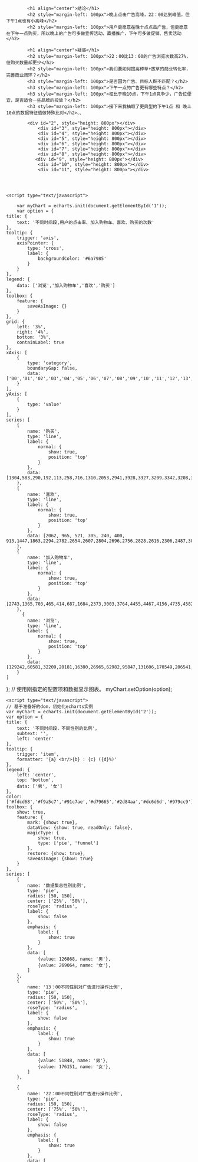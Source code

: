 <!DOCTYPE html>
<html>
<head>
    <meta charset="utf-8">
    <title>ECharts</title>
    <!-- 引入 echarts.js -->
    <script type="text/javascript" src="http://echarts.baidu.com/gallery/vendors/echarts/echarts.min.js"></script>
</head>
<body>
    <!-- 为ECharts准备一个具备大小（宽高）的Dom -->
            <div id="1", style="height: 800px"></div>
	
	
			<h1 align="center">结论</h1>
			<h2 style="margin-left: 100px">晚上点击广告高峰，22：00达到峰值，但下午1点也有小高峰</h2>
			<h2 style="margin-left: 100px">用户更愿意在晚十点点击广告，但更愿意在下午一点购买，所以晚上的广告可多做宣传活动、直播推广，下午可多做促销、售卖活动</h2>
	
			<h1 align="center">疑惑</h1>
			<h2 style="margin-left: 100px">22：00比13：00的广告浏览次数高27%，但购买数量却更少</h2>
			<h2 style="margin-left: 100px">我们要如何提高种草+拔草的商业转化率，完善商业闭环？</h2>
			<h3 style="margin-left: 100px">是否因为广告、目标人群不匹配？</h2>
			<h3 style="margin-left: 100px">下午一点的广告更有哪些特点？</h2>
			<h3 style="margin-left: 100px">相比于晚10点，下午1点竞争少，广告位便宜，是否适合一些品牌的投放？</h2>
			<h3 style="margin-left: 100px">接下来我抽取了更典型的下午1点 和 晚上10点的数据特征值做特殊比对</h2>、、

            <div id="2", style="height: 800px"></div>
	            <div id="3", style="height: 800px"></div>
	            <div id="4", style="height: 800px"></div>
	            <div id="5", style="height: 800px"></div>
	            <div id="6", style="height: 800px"></div>
	            <div id="7", style="height: 800px"></div>
	            <div id="8", style="height: 800px"></div>
	           <div id="9", style="height: 800px"></div>
	            <div id="10", style="height: 800px"></div>
	            <div id="11", style="height: 800px"></div>

	


    <script type="text/javascript">
		
        var myChart = echarts.init(document.getElementById('1'));
        var option = {
    title: {
        text: '不同时间段,用户的点击率、加入购物车、喜欢、购买的次数'
    },
    tooltip: {
        trigger: 'axis',
        axisPointer: {
            type: 'cross',
            label: {
                backgroundColor: '#6a7985'
            }
        }
    },
    legend: {
        data: ['浏览','加入购物车','喜欢','购买']
    },
    toolbox: {
        feature: {
            saveAsImage: {}
        }
    },
    grid: {
        left: '3%',
        right: '4%',
        bottom: '3%',
        containLabel: true
    },
    xAxis: [
        {
            type: 'category',
            boundaryGap: false,
            data: ['00','01','02','03','04','05','06','07','08','09','10','11','12','13','14','15','16','17','18','19','20','21','22','23']
        }
    ],
    yAxis: [
        {
            type: 'value'
        }
    ],
    series: [
        {
            name: '购买',
            type: 'line',
			label: {
                normal: {
                    show: true,
                    position: 'top'
                }
            },
            data: [1304,583,290,192,113,258,716,1310,2053,2941,3928,3327,3209,3342,3208,3137,3055,2803,2498,2611,2999,3410,3282,2328]
        },	   
        {
            name: '喜欢',
            type: 'line',
			label: {
                normal: {
                    show: true,
                    position: 'top'
                }
            },
            data: [2062, 965, 521, 305, 240, 400, 913,1447,1863,2294,2782,2654,2607,2804,2696,2756,2828,2616,2306,2487,3048,3616,4046,3440]
        },
        {
            name: '加入购物车',
            type: 'line',
            label: {
                normal: {
                    show: true,
                    position: 'top'
                }
            },
            data: [2743,1365,703,465,414,687,1684,2373,3003,3764,4455,4467,4156,4735,4582,4815,4910,4419,4016,4310,5587,7045,7529,6411]
        },
		  {
            name: '浏览',
            type: 'line',
			label: {
                normal: {
                    show: true,
                    position: 'top'
                }
            },
            data: [129242,60581,32209,20181,16380,26965,62982,95847,131606,170549,206541,194714,194793,217118,210320,209319,206061,187882,169646,190506,235321,283908,294093,235096]
        }
    ]
};
        // 使用刚指定的配置项和数据显示图表。
        myChart.setOption(option);
    </script>   
	
	
	<script type="text/javascript">
    // 基于准备好的dom，初始化echarts实例
    var myChart = echarts.init(document.getElementById('2'));
    var option = {
    title: {
        text: '不同时间段，不同性别的比例',
        subtext: '',
        left: 'center'
    },
    tooltip: {
        trigger: 'item',
        formatter: '{a} <br/>{b} : {c} ({d}%)'
    },
    legend: {
        left: 'center',
        top: 'bottom',
        data: ['男', '女']
    },
	color: ['#fdcd68','#f9a5c7','#91c7ae','#d79665','#2d84aa','#dc6d6d','#979cc9'],
    toolbox: {
        show: true,
        feature: {
            mark: {show: true},
            dataView: {show: true, readOnly: false},
            magicType: {
                show: true,
                type: ['pie', 'funnel']
            },
            restore: {show: true},
            saveAsImage: {show: true}
        }
    },
    series: [
        {
            name: '数据集总性别比例',
            type: 'pie',
            radius: [50, 150],
            center: ['25%', '50%'],
            roseType: 'radius',
            label: {
                show: false
            },
            emphasis: {
                label: {
                    show: true
                }
            },
            data: [
                {value: 126868, name: '男'},
                {value: 269064, name: '女'},
            ]
        },
		{
            name: '13：00不同性别对广告进行操作比例',
            type: 'pie',
            radius: [50, 150],
            center: ['50%', '50%'],
            roseType: 'radius',
            label: {
                show: false
            },
            emphasis: {
                label: {
                    show: true
                }
            },
            data: [
				{value: 51848, name: '男'},
                {value: 176151, name: '女'},
            ]
        },
		
		{
            name: '22：00不同性别对广告进行操作比例',
            type: 'pie',
            radius: [50, 150],
            center: ['75%', '50%'],
            roseType: 'radius',
            label: {
                show: false
            },
            emphasis: {
                label: {
                    show: true
                }
            },
            data: [
				{value: 72349, name: '男'},
                {value: 236601, name: '女'},	

            ]
        }
        
    ]
};

    // 使用刚指定的配置项和数据显示图表。
    myChart.setOption(option);
    </script>    
	
	
    <script type="text/javascript">
    // 基于准备好的dom，初始化echarts实例
    var myChart = echarts.init(document.getElementById('3'));
    var option = {
    title: {
        text: '不同时间段，不同年龄段的比例',
        subtext: '',
        left: 'center'
    },
    tooltip: {
        trigger: 'item',
        formatter: '{a} <br/>{b} : {c} ({d}%)'
    },
    legend: {
        left: 'center',
        top: 'bottom',
        data: ['年龄段0', '年龄段1','年龄段2','年龄段3','年龄段4','年龄段5','年龄段6',]
    },
	color: ['#fdcd68','#f9a5c7','#91c7ae','#d79665','#2d84aa','#dc6d6d','#979cc9'],
    toolbox: {
        show: true,
        feature: {
            mark: {show: true},
            dataView: {show: true, readOnly: false},
            magicType: {
                show: true,
                type: ['pie', 'funnel']
            },
            restore: {show: true},
            saveAsImage: {show: true}
        }
    },
    series: [
        {
            name: '数据集总年龄段比例',
            type: 'pie',
            radius: [50, 150],
            center: ['25%', '50%'],
            roseType: 'radius',
            label: {
                show: false
            },
            emphasis: {
                label: {
                    show: true
                }
            },
            data: [
                {value: 140, name: '年龄段0'},
                {value: 16734, name: '年龄段1'},
				{value: 83409, name: '年龄段2'},
				{value: 120071, name: '年龄段3'},
				{value: 94831, name: '年龄段4'},
				{value: 73721, name: '年龄段5'},
				{value: 7026, name: '年龄段6'},

            ]
        },
		{
            name: '13：00不同年龄段对广告进行操作比例',
            type: 'pie',
            radius: [50, 150],
            center: ['50%', '50%'],
            roseType: 'radius',
            label: {
                show: false
            },
            emphasis: {
                label: {
                    show: true
                }
            },
            data: [
                {value: 78, name: '年龄段0'},
                {value: 10173, name: '年龄段1'},
				{value: 49403, name: '年龄段2'},
				{value: 71208, name: '年龄段3'},
				{value: 53994, name: '年龄段4'},
				{value: 39361, name: '年龄段5'},
				{value: 3782, name: '年龄段6'},
            ]
        },
		
		{
            name: '22：00不同年龄段用户对广告进行操作比例',
            type: 'pie',
            radius: [50, 150],
            center: ['75%', '50%'],
            roseType: 'radius',
            label: {
                show: false
            },
            emphasis: {
                label: {
                    show: true
                }
            },
            data: [
                {value: 108, name: '年龄段0'},
                {value: 12767, name: '年龄段1'},
				{value: 64558, name: '年龄段2'},
				{value: 94673, name: '年龄段3'},
				{value: 75599, name: '年龄段4'},
				{value: 56403, name: '年龄段5'},
				{value: 4842, name: '年龄段6'},

            ]
        }
        
    ]
};

    // 使用刚指定的配置项和数据显示图表。
    myChart.setOption(option);
    </script>    
	
	
	
   
</body>
</html>
